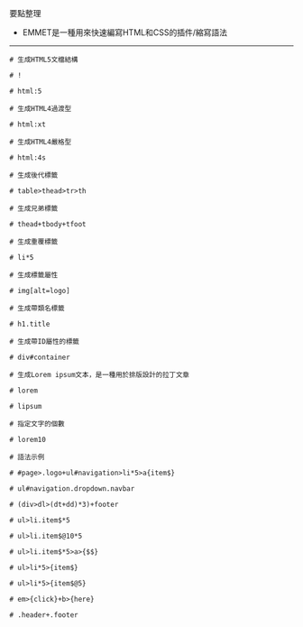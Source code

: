 要點整理
- EMMET是一種用來快速編寫HTML和CSS的插件/縮寫語法

---

```
# 生成HTML5文檔結構

# !

# html:5
```


```
# 生成HTML4過渡型

# html:xt
```

```
# 生成HTML4嚴格型

# html:4s
```

```
# 生成後代標籤

# table>thead>tr>th
```

```
# 生成兄弟標籤

# thead+tbody+tfoot
```

```
# 生成重覆標籤

# li*5
```

```
# 生成標籤屬性

# img[alt=logo]
```

```
# 生成帶類名標籤

# h1.title
```

```
# 生成帶ID屬性的標籤

# div#container
```

```
# 生成Lorem ipsum文本，是一種用於排版設計的拉丁文章

# lorem

# lipsum
```

```
# 指定文字的個數

# lorem10
```

```
# 語法示例

# #page>.logo+ul#navigation>li*5>a{item$}

# ul#navigation.dropdown.navbar

# (div>dl>(dt+dd)*3)+footer

# ul>li.item$*5

# ul>li.item$@10*5

# ul>li.item$*5>a>{$$}

# ul>li*5>{item$}

# ul>li*5>{item$@5}

# em>{click}+b>{here}

# .header+.footer
```